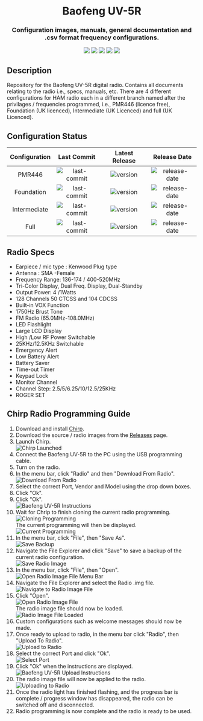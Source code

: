 <h1 align="center">Baofeng UV-5R</h1>
<h3 align="center">Configuration images, manuals, general documentation and .csv format frequency configurations.</h3>

<p align="center">
  <img src="https://img.shields.io/github/last-commit/SamuelNetherway460/Baofeng-UV-5R">
  <img src="https://img.shields.io/github/v/release/SamuelNetherway460/Baofeng-UV-5R">
  <img src="https://img.shields.io/github/release-date/SamuelNetherway460/Baofeng-UV-5R">
  <img src="https://img.shields.io/github/issues/SamuelNetherway460/Baofeng-UV-5R">
  <img src="https://img.shields.io/github/downloads/SamuelNetherway460/Baofeng-UV-5R/total">
</p>

## Description
Repository for the Baofeng UV-5R digital radio. Contains all documents relating to the radio i.e., specs, manuals, etc. There are 4 different configurations for HAM radio each in a different branch named after the privilages / frequencies programmed, i.e., PMR446 (licence free), Foundation (UK licenced), Intermediate (UK Licenced) and full (UK Licenced).

## Configuration Status
| Configuration | Last Commit | Latest Release | Release Date |
| :---: | :---: | :---: | :---: |
| PMR446        | ![last-commit](https://img.shields.io/github/last-commit/SamuelNetherway460/Baofeng-UV-5R/Config-PMR446) | ![version](https://img.shields.io/github/v/release/SamuelNetherway460/Baofeng-UV-5R) | ![release-date](https://img.shields.io/badge/release%20date-06--06--2022-brightgreen) |
| Foundation    | ![last-commit](https://img.shields.io/github/last-commit/SamuelNetherway460/Baofeng-UV-5R/Config-Foundation) | ![version](https://img.shields.io/badge/release-Foundation--vX.X.X-blue) | ![release-date](https://img.shields.io/badge/release%20date-XX--XX--XXXX-red) |
| Intermediate  | ![last-commit](https://img.shields.io/github/last-commit/SamuelNetherway460/Baofeng-UV-5R/Config-Intermediate) | ![version](https://img.shields.io/badge/release-Intermediate--vX.X.X-blue) | ![release-date](https://img.shields.io/badge/release%20date-XX--XX--XXXX-red) |
| Full          | ![last-commit](https://img.shields.io/github/last-commit/SamuelNetherway460/Baofeng-UV-5R/Config-Full) | ![version](https://img.shields.io/badge/release-Full--vX.X.X-blue) | ![release-date](https://img.shields.io/badge/release%20date-XX--XX--XXXX-red) |

## Radio Specs
- Earpiece / mic type : Kenwood Plug type
- Antenna : SMA -Female
- Frequency Range: 136-174  / 400-520MHz
- Tri-Color Display, Dual Freq. Display, Dual-Standby
- Output Power: 4 /1Watts
- 128 Channels 50 CTCSS and 104 CDCSS
- Built-in VOX Function
- 1750Hz Brust Tone
- FM Radio (65.0MHz-108.0MHz)
- LED Flashlight
- Large LCD Display
- High /Low RF Power Switchable
- 25KHz/12.5KHz Switchable
- Emergency Alert
- Low Battery Alert
- Battery Saver
- Time-out Timer
- Keypad Lock
- Monitor Channel
- Channel Step: 2.5/5/6.25/10/12.5/25KHz
- ROGER SET

## Chirp Radio Programming Guide
1. Download and install [Chirp](https://chirp.danplanet.com/projects/chirp/wiki/Home).
2. Download the source / radio images from the [Releases](https://github.com/SamuelNetherway460/Baofeng-UV-5R/releases) page.
3. Launch Chirp.  
![Chirp Launched](https://github.com/SamuelNetherway460/Baofeng-UV-5R/blob/Documentation/res/Chirp%20Launched.png)
4. Connect the Baofeng UV-5R to the PC using the USB programming cable.
5. Turn on the radio.
6. In the menu bar, click "Radio" and then "Download From Radio".  
![Download From Radio](https://github.com/SamuelNetherway460/Baofeng-UV-5R/blob/Documentation/res/Download%20From%20Radio.png)
7. Select the correct Port, Vendor and Model using the drop down boxes.
8. Click "Ok".
9. Click "Ok".  
![Baofeng UV-5R Instructions](https://github.com/SamuelNetherway460/Baofeng-UV-5R/blob/Documentation/res/Baofeng%20UV-5R%20Instructions.png)
10. Wait for Chrip to finish cloning the current radio programming.  
![Cloning Programming](https://github.com/SamuelNetherway460/Baofeng-UV-5R/blob/Documentation/res/Cloning%20Programming.png)  
    The current programming will then be displayed.  
![Current Programming](https://github.com/SamuelNetherway460/Baofeng-UV-5R/blob/Documentation/res/Current%20Programming.png)
11. In the menu bar, click "File", then "Save As".  
![Save Backup](https://github.com/SamuelNetherway460/Baofeng-UV-5R/blob/Documentation/res/Save%20Backup.png)
12. Navigate the File Explorer and click "Save" to save a backup of the current radio configuration.  
![Save Radio Image](https://github.com/SamuelNetherway460/Baofeng-UV-5R/blob/Documentation/res/Save%20Radio%20Image.png)
13. In the menu bar, click "File", then "Open".  
![Open Radio Image File Menu Bar](https://github.com/SamuelNetherway460/Baofeng-UV-5R/blob/Documentation/res/Open%20Radio%20Image%20File%20Menu%20Bar.png)
14. Navigate the File Explorer and select the Radio .img file.  
![Navigate to Radio Image File](https://github.com/SamuelNetherway460/Baofeng-UV-5R/blob/Documentation/res/Navigate%20to%20Radio%20Image%20File.png)
15. Click "Open".  
![Open Radio Image File](https://github.com/SamuelNetherway460/Baofeng-UV-5R/blob/Documentation/res/Open%20Radio%20Image%20File.png)  
The radio image file should now be loaded.  
![Radio Image File Loaded](https://github.com/SamuelNetherway460/Baofeng-UV-5R/blob/Documentation/res/Radio%20Image%20File%20Loaded.png)
16. Custom configurations such as welcome messages should now be made.
17. Once ready to upload to radio, in the menu bar click "Radio", then "Upload To Radio".  
![Upload to Radio](https://github.com/SamuelNetherway460/Baofeng-UV-5R/blob/Documentation/res/Upload%20to%20Radio.png)
18. Select the correct Port and click "Ok".  
![Select Port](https://github.com/SamuelNetherway460/Baofeng-UV-5R/blob/Documentation/res/Select%20Port.png)
19. Click "Ok" when the instructions are displayed.  
![Baofeng UV-5R Upload Instructions](https://github.com/SamuelNetherway460/Baofeng-UV-5R/blob/Documentation/res/Baofeng%20UV-5R%20Upload%20Instructions.png)
21. The radio image file will now be applied to the radio.  
![Uploading to Radio](https://github.com/SamuelNetherway460/Baofeng-UV-5R/blob/Documentation/res/Uploading%20to%20Radio.png)
23. Once the radio light has finished flashing, and the progress bar is complete / progress window has disappeared, the radio can be switched off and disconnected.
24. Radio programming is now complete and the radio is ready to be used.
